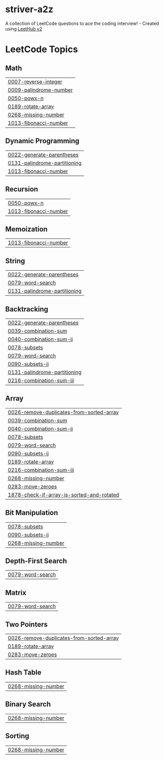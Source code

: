 # striver-a2z
A collection of LeetCode questions to ace the coding interview! - Created using [LeetHub v2](https://github.com/arunbhardwaj/LeetHub-2.0)

<!---LeetCode Topics Start-->
# LeetCode Topics
## Math
|  |
| ------- |
| [0007-reverse-integer](https://github.com/GurmanpreetKaur23/striver-a2z/tree/master/0007-reverse-integer) |
| [0009-palindrome-number](https://github.com/GurmanpreetKaur23/striver-a2z/tree/master/0009-palindrome-number) |
| [0050-powx-n](https://github.com/GurmanpreetKaur23/striver-a2z/tree/master/0050-powx-n) |
| [0189-rotate-array](https://github.com/GurmanpreetKaur23/striver-a2z/tree/master/0189-rotate-array) |
| [0268-missing-number](https://github.com/GurmanpreetKaur23/striver-a2z/tree/master/0268-missing-number) |
| [1013-fibonacci-number](https://github.com/GurmanpreetKaur23/striver-a2z/tree/master/1013-fibonacci-number) |
## Dynamic Programming
|  |
| ------- |
| [0022-generate-parentheses](https://github.com/GurmanpreetKaur23/striver-a2z/tree/master/0022-generate-parentheses) |
| [0131-palindrome-partitioning](https://github.com/GurmanpreetKaur23/striver-a2z/tree/master/0131-palindrome-partitioning) |
| [1013-fibonacci-number](https://github.com/GurmanpreetKaur23/striver-a2z/tree/master/1013-fibonacci-number) |
## Recursion
|  |
| ------- |
| [0050-powx-n](https://github.com/GurmanpreetKaur23/striver-a2z/tree/master/0050-powx-n) |
| [1013-fibonacci-number](https://github.com/GurmanpreetKaur23/striver-a2z/tree/master/1013-fibonacci-number) |
## Memoization
|  |
| ------- |
| [1013-fibonacci-number](https://github.com/GurmanpreetKaur23/striver-a2z/tree/master/1013-fibonacci-number) |
## String
|  |
| ------- |
| [0022-generate-parentheses](https://github.com/GurmanpreetKaur23/striver-a2z/tree/master/0022-generate-parentheses) |
| [0079-word-search](https://github.com/GurmanpreetKaur23/striver-a2z/tree/master/0079-word-search) |
| [0131-palindrome-partitioning](https://github.com/GurmanpreetKaur23/striver-a2z/tree/master/0131-palindrome-partitioning) |
## Backtracking
|  |
| ------- |
| [0022-generate-parentheses](https://github.com/GurmanpreetKaur23/striver-a2z/tree/master/0022-generate-parentheses) |
| [0039-combination-sum](https://github.com/GurmanpreetKaur23/striver-a2z/tree/master/0039-combination-sum) |
| [0040-combination-sum-ii](https://github.com/GurmanpreetKaur23/striver-a2z/tree/master/0040-combination-sum-ii) |
| [0078-subsets](https://github.com/GurmanpreetKaur23/striver-a2z/tree/master/0078-subsets) |
| [0079-word-search](https://github.com/GurmanpreetKaur23/striver-a2z/tree/master/0079-word-search) |
| [0090-subsets-ii](https://github.com/GurmanpreetKaur23/striver-a2z/tree/master/0090-subsets-ii) |
| [0131-palindrome-partitioning](https://github.com/GurmanpreetKaur23/striver-a2z/tree/master/0131-palindrome-partitioning) |
| [0216-combination-sum-iii](https://github.com/GurmanpreetKaur23/striver-a2z/tree/master/0216-combination-sum-iii) |
## Array
|  |
| ------- |
| [0026-remove-duplicates-from-sorted-array](https://github.com/GurmanpreetKaur23/striver-a2z/tree/master/0026-remove-duplicates-from-sorted-array) |
| [0039-combination-sum](https://github.com/GurmanpreetKaur23/striver-a2z/tree/master/0039-combination-sum) |
| [0040-combination-sum-ii](https://github.com/GurmanpreetKaur23/striver-a2z/tree/master/0040-combination-sum-ii) |
| [0078-subsets](https://github.com/GurmanpreetKaur23/striver-a2z/tree/master/0078-subsets) |
| [0079-word-search](https://github.com/GurmanpreetKaur23/striver-a2z/tree/master/0079-word-search) |
| [0090-subsets-ii](https://github.com/GurmanpreetKaur23/striver-a2z/tree/master/0090-subsets-ii) |
| [0189-rotate-array](https://github.com/GurmanpreetKaur23/striver-a2z/tree/master/0189-rotate-array) |
| [0216-combination-sum-iii](https://github.com/GurmanpreetKaur23/striver-a2z/tree/master/0216-combination-sum-iii) |
| [0268-missing-number](https://github.com/GurmanpreetKaur23/striver-a2z/tree/master/0268-missing-number) |
| [0283-move-zeroes](https://github.com/GurmanpreetKaur23/striver-a2z/tree/master/0283-move-zeroes) |
| [1878-check-if-array-is-sorted-and-rotated](https://github.com/GurmanpreetKaur23/striver-a2z/tree/master/1878-check-if-array-is-sorted-and-rotated) |
## Bit Manipulation
|  |
| ------- |
| [0078-subsets](https://github.com/GurmanpreetKaur23/striver-a2z/tree/master/0078-subsets) |
| [0090-subsets-ii](https://github.com/GurmanpreetKaur23/striver-a2z/tree/master/0090-subsets-ii) |
| [0268-missing-number](https://github.com/GurmanpreetKaur23/striver-a2z/tree/master/0268-missing-number) |
## Depth-First Search
|  |
| ------- |
| [0079-word-search](https://github.com/GurmanpreetKaur23/striver-a2z/tree/master/0079-word-search) |
## Matrix
|  |
| ------- |
| [0079-word-search](https://github.com/GurmanpreetKaur23/striver-a2z/tree/master/0079-word-search) |
## Two Pointers
|  |
| ------- |
| [0026-remove-duplicates-from-sorted-array](https://github.com/GurmanpreetKaur23/striver-a2z/tree/master/0026-remove-duplicates-from-sorted-array) |
| [0189-rotate-array](https://github.com/GurmanpreetKaur23/striver-a2z/tree/master/0189-rotate-array) |
| [0283-move-zeroes](https://github.com/GurmanpreetKaur23/striver-a2z/tree/master/0283-move-zeroes) |
## Hash Table
|  |
| ------- |
| [0268-missing-number](https://github.com/GurmanpreetKaur23/striver-a2z/tree/master/0268-missing-number) |
## Binary Search
|  |
| ------- |
| [0268-missing-number](https://github.com/GurmanpreetKaur23/striver-a2z/tree/master/0268-missing-number) |
## Sorting
|  |
| ------- |
| [0268-missing-number](https://github.com/GurmanpreetKaur23/striver-a2z/tree/master/0268-missing-number) |
<!---LeetCode Topics End-->